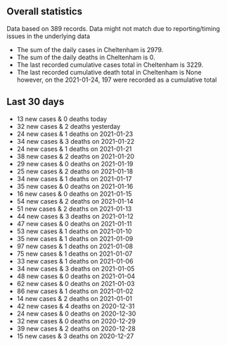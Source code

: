 <!-- summary_marker starts -->
## Overall statistics

 Data based on 389 records. Data might not match due to reporting/timing issues in the underlying data

- The sum of the daily cases in Cheltenham is 2979.
- The sum of the daily deaths in Cheltenham is 0.
- The last recorded cumulative cases total in Cheltenham is 3229.
- The last recorded cumulative death total in Cheltenham is None however, on the 2021-01-24, 197 were recorded as a cumulative total

## Last 30 days

- 13 new cases & 0 deaths today
- 32 new cases & 2 deaths yesterday
- 24 new cases & 1 deaths on 2021-01-23
- 34 new cases & 3 deaths on 2021-01-22
- 24 new cases & 1 deaths on 2021-01-21
- 38 new cases & 2 deaths on 2021-01-20
- 29 new cases & 0 deaths on 2021-01-19
- 25 new cases & 2 deaths on 2021-01-18
- 34 new cases & 1 deaths on 2021-01-17
- 35 new cases & 0 deaths on 2021-01-16
- 16 new cases & 0 deaths on 2021-01-15
- 54 new cases & 2 deaths on 2021-01-14
- 51 new cases & 2 deaths on 2021-01-13
- 44 new cases & 3 deaths on 2021-01-12
- 47 new cases & 0 deaths on 2021-01-11
- 53 new cases & 1 deaths on 2021-01-10
- 35 new cases & 1 deaths on 2021-01-09
- 97 new cases & 1 deaths on 2021-01-08
- 75 new cases & 1 deaths on 2021-01-07
- 33 new cases & 1 deaths on 2021-01-06
- 34 new cases & 3 deaths on 2021-01-05
- 48 new cases & 0 deaths on 2021-01-04
- 62 new cases & 0 deaths on 2021-01-03
- 86 new cases & 1 deaths on 2021-01-02
- 14 new cases & 2 deaths on 2021-01-01
- 42 new cases & 4 deaths on 2020-12-31
- 24 new cases & 0 deaths on 2020-12-30
- 32 new cases & 0 deaths on 2020-12-29
- 39 new cases & 2 deaths on 2020-12-28
- 15 new cases & 3 deaths on 2020-12-27

<!-- summary_marker ends -->
